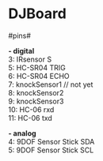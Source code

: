 # DJBoard


#pins#

**- digital** <br />
	3: IRsensor			 	S <br />
	5: HC-SR04				TRIG <br />
	6: HC-SR04				ECHO <br />
	7: knockSensor1 // not yet <br />
	8: knockSensor2 <br />
	9: knockSensor3 <br />
	10: HC-06				rxd <br />
	11: HC-06				txd <br />

**- analog** <br />
	4: 9DOF Sensor Stick	SDA <br />
	5: 9DOF Sensor Stick	SCL <br />
